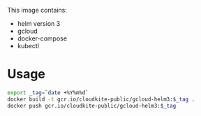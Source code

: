 This image contains:

* helm version 3
* gcloud
* docker-compose
* kubectl

# Usage
```bash
export _tag=`date +%Y%m%d`
docker build -t gcr.io/cloudkite-public/gcloud-helm3:$_tag .
docker push gcr.io/cloudkite-public/gcloud-helm3:$_tag
```

